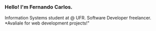 ### Hello! I'm Fernando Carlos.

Information Systems student at @ UFR. Software Developer freelancer.
*Avaliale for web development projects!" 
